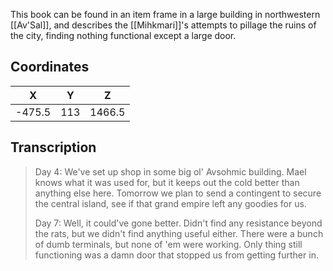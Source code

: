  

This book can be found in an item frame in a large building in northwestern [[Av'Sal]], and describes the [[Mihkmari]]'s attempts to pillage the ruins of the city, finding nothing functional except a large door.

## Coordinates
| **X**  | **Y** | **Z**  |
| :----: | :---: | :----: |
| -475.5 |  113  | 1466.5 |

## Transcription
> Day 4:
> We've set up shop in some big ol' Avsohmic building. Mael knows what it was used for, but it keeps out the cold better than anything else here. Tomorrow we plan to send a contingent to secure the central island, see if that grand empire left any goodies for us.
>
> Day 7:
> Well, it could've gone better. Didn't find any resistance beyond the rats, but we didn't find anything useful either. There were a bunch of dumb terminals, but none of 'em were working. Only thing still functioning was a damn door that stopped us from getting further in.

